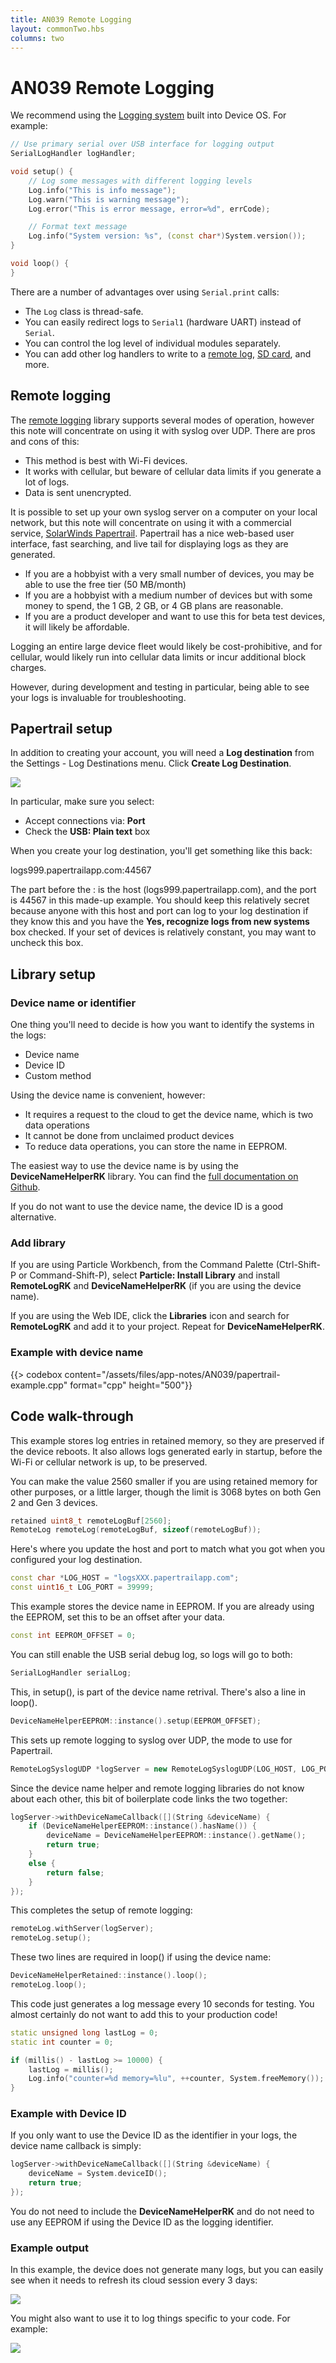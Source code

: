 ```yaml
---
title: AN039 Remote Logging
layout: commonTwo.hbs
columns: two
---
```


# AN039 Remote Logging

We recommend using the [Logging system](/cards/firmware/logging/logging/) built into Device OS. For example:

```cpp
// Use primary serial over USB interface for logging output
SerialLogHandler logHandler;

void setup() {
    // Log some messages with different logging levels
    Log.info("This is info message");
    Log.warn("This is warning message");
    Log.error("This is error message, error=%d", errCode);

    // Format text message
    Log.info("System version: %s", (const char*)System.version());
}

void loop() {
}
```

There are a number of advantages over using `Serial.print` calls:

- The `Log` class is thread-safe.
- You can easily redirect logs to `Serial1` (hardware UART) instead of `Serial`.
- You can control the log level of individual modules separately.
- You can add other log handlers to write to a [remote log](https://github.com/rickkas7/RemoteLogRK), [SD card](https://github.com/rickkas7/SdCardLogHandlerRK), and more.

## Remote logging

The [remote logging](https://github.com/rickkas7/RemoteLogRK) library supports several modes of operation, however this note will concentrate on using it with syslog over UDP. There are pros and cons of this:

- This method is best with Wi-Fi devices.
- It works with cellular, but beware of cellular data limits if you generate a lot of logs.
- Data is sent unencrypted.

It is possible to set up your own syslog server on a computer on your local network, but this note will concentrate on using it with a commercial service, [SolarWinds Papertrail](https://www.papertrail.com/). Papertrail has a nice web-based user interface, fast searching, and live tail for displaying logs as they are generated. 

- If you are a hobbyist with a very small number of devices, you may be able to use the free tier (50 MB/month)
- If you are a hobbyist with a medium number of devices but with some money to spend, the 1 GB, 2 GB, or 4 GB plans are reasonable.
- If you are a product developer and want to use this for beta test devices, it will likely be affordable.

Logging an entire large device fleet would likely be cost-prohibitive, and for cellular, would likely run into cellular data limits or incur additional block charges. 

However, during development and testing in particular, being able to see your logs is invaluable for troubleshooting.

## Papertrail setup

In addition to creating your account, you will need a **Log destination** from the Settings - Log Destinations menu. Click **Create Log Destination**.

![](/assets/images/app-notes/AN039/setup.png)

In particular, make sure you select:

- Accept connections via: **Port** 
- Check the **USB: Plain text** box

When you create your log destination, you'll get something like this back:

logs999.papertrailapp.com:44567

The part before the : is the host (logs999.papertrailapp.com), and the port is 44567 in this made-up example. You should keep this relatively secret because anyone with this host and port can log to your log destination if they know this and you have the **Yes, recognize logs from new systems** box checked. If your set of devices is relatively constant, you may want to uncheck this box.

## Library setup

### Device name or identifier

One thing you'll need to decide is how you want to identify the systems in the logs:

- Device name
- Device ID
- Custom method

Using the device name is convenient, however:

- It requires a request to the cloud to get the device name, which is two data operations
- It cannot be done from unclaimed product devices
- To reduce data operations, you can store the name in EEPROM. 

The easiest way to use the device name is by using the **DeviceNameHelperRK** library. You can find the [full documentation on Github](https://github.com/rickkas7/DeviceNameHelperRK).

If you do not want to use the device name, the device ID is a good alternative.

### Add library

If you are using Particle Workbench, from the Command Palette (Ctrl-Shift-P or Command-Shift-P), select **Particle: Install Library** and install **RemoteLogRK** and **DeviceNameHelperRK** (if you are using the device name).

If you are using the Web IDE, click the **Libraries** icon and search for **RemoteLogRK** and add it to your project. Repeat for **DeviceNameHelperRK**.


### Example with device name


{{> codebox content="/assets/files/app-notes/AN039/papertrail-example.cpp" format="cpp" height="500"}}


## Code walk-through

This example stores log entries in retained memory, so they are preserved if the device reboots. It also
allows logs generated early in startup, before the Wi-Fi or cellular network is up, to be preserved. 

You can make the value 2560 smaller if you are using retained memory for other purposes, or a little
larger, though the limit is 3068 bytes on both Gen 2 and Gen 3 devices.

```cpp
retained uint8_t remoteLogBuf[2560];
RemoteLog remoteLog(remoteLogBuf, sizeof(remoteLogBuf));
```

Here's where you update the host and port to match what you got when you configured your log destination.

```cpp
const char *LOG_HOST = "logsXXX.papertrailapp.com";
const uint16_t LOG_PORT = 39999;
```

This example stores the device name in EEPROM. If you are already using the EEPROM, set this to be an offset
after your data.

```cpp
const int EEPROM_OFFSET = 0;
```

You can still enable the USB serial debug log, so logs will go to both:

```cpp
SerialLogHandler serialLog;
```

This, in setup(), is part of the device name retrival. There's also a line in loop().

```cpp
DeviceNameHelperEEPROM::instance().setup(EEPROM_OFFSET);
```

This sets up remote logging to syslog over UDP, the mode to use for Papertrail.

```cpp
RemoteLogSyslogUDP *logServer = new RemoteLogSyslogUDP(LOG_HOST, LOG_PORT);
```

Since the device name helper and remote logging libraries do not know about each other, this bit of boilerplate code links the two together:

```cpp
logServer->withDeviceNameCallback([](String &deviceName) {
    if (DeviceNameHelperEEPROM::instance().hasName()) {
        deviceName = DeviceNameHelperEEPROM::instance().getName();
        return true;
    }
    else {
        return false;
    }
});
```

This completes the setup of remote logging:

```cpp
remoteLog.withServer(logServer);
remoteLog.setup();
```

These two lines are required in loop() if using the device name:

```cpp
DeviceNameHelperRetained::instance().loop();
remoteLog.loop();
```

This code just generates a log message every 10 seconds for testing. You almost certainly do not want to add this to your production code!

```cpp
static unsigned long lastLog = 0;
static int counter = 0;

if (millis() - lastLog >= 10000) {
    lastLog = millis();
    Log.info("counter=%d memory=%lu", ++counter, System.freeMemory());
}
```


### Example with Device ID

If you only want to use the Device ID as the identifier in your logs, the device name callback is simply:

```cpp
logServer->withDeviceNameCallback([](String &deviceName) {
    deviceName = System.deviceID();
    return true;
});
```

You do not need to include the **DeviceNameHelperRK** and do not need to use any EEPROM if using the Device ID as the logging identifier.

### Example output

In this example, the device does not generate many logs, but you can easily see when it needs to refresh its cloud session every 3 days:

![](/assets/images/app-notes/AN039/log1.png)

You might also want to use it to log things specific to your code. For example:

![](/assets/images/app-notes/AN039/log2.png)
